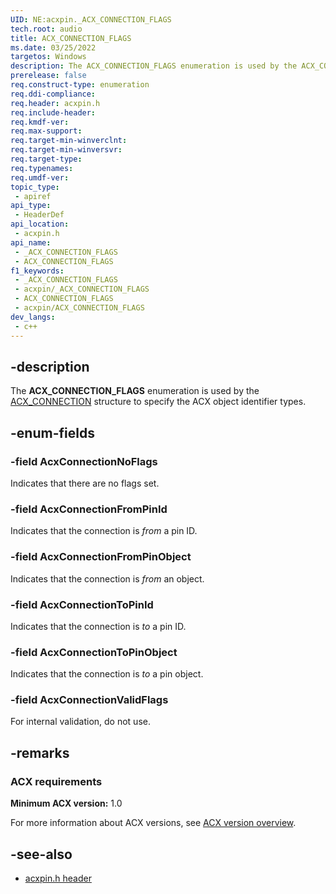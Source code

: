 ```yaml
---
UID: NE:acxpin._ACX_CONNECTION_FLAGS
tech.root: audio
title: ACX_CONNECTION_FLAGS
ms.date: 03/25/2022
targetos: Windows
description: The ACX_CONNECTION_FLAGS enumeration is used by the ACX_CONNECTION structure to specify the ACX object identifier types.
prerelease: false
req.construct-type: enumeration
req.ddi-compliance: 
req.header: acxpin.h
req.include-header: 
req.kmdf-ver: 
req.max-support: 
req.target-min-winverclnt: 
req.target-min-winversvr: 
req.target-type: 
req.typenames: 
req.umdf-ver: 
topic_type:
 - apiref
api_type:
 - HeaderDef
api_location:
 - acxpin.h
api_name:
 - _ACX_CONNECTION_FLAGS
 - ACX_CONNECTION_FLAGS
f1_keywords:
 - _ACX_CONNECTION_FLAGS
 - acxpin/_ACX_CONNECTION_FLAGS
 - ACX_CONNECTION_FLAGS
 - acxpin/ACX_CONNECTION_FLAGS
dev_langs:
 - c++
---
```


## -description

The **ACX_CONNECTION_FLAGS** enumeration is used by the [ACX_CONNECTION](ns-acxpin-acx_connection.md) structure to specify the ACX object identifier types.

## -enum-fields

### -field AcxConnectionNoFlags

Indicates that there are no flags set.

### -field AcxConnectionFromPinId

Indicates that the connection is *from* a pin ID.

### -field AcxConnectionFromPinObject

Indicates that the connection is *from* an object.

### -field AcxConnectionToPinId

Indicates that the connection is *to* a pin ID.

### -field AcxConnectionToPinObject

Indicates that the connection is *to* a pin object.

### -field AcxConnectionValidFlags

For internal validation, do not use.

## -remarks

### ACX requirements

**Minimum ACX version:** 1.0

For more information about ACX versions, see [ACX version overview](/windows-hardware/drivers/audio/acx-version-overview).

## -see-also

- [acxpin.h header](index.md)


